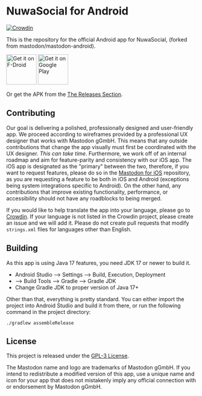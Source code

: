 NuwaSocial for Android
======================

[![Crowdin](https://badges.crowdin.net/mastodon-for-android/localized.svg)](https://crowdin.com/project/mastodon-for-android)

This is the repository for the official Android app for NuwaSocial, (forked from mastodon/mastodon-android).

[<img src="https://fdroid.gitlab.io/artwork/badge/get-it-on.png"
     alt="Get it on F-Droid"
     height="80">](https://f-droid.org/packages/com.nuwasocial.android/)
[<img src="https://play.google.com/intl/en_us/badges/images/generic/en-play-badge.png"
     alt="Get it on Google Play"
     height="80">](https://play.google.com/store/apps/details?id=com.nuwasocial.android)

Or get the APK from the [The Releases Section](https://github.com/qwy16/nuwa-android/releases/latest).

## Contributing

Our goal is delivering a polished, professionally designed and user-friendly app. We proceed according to wireframes provided by a professional UX designer that works with Mastodon gGmbH. This means that any outside contributions that change the app visually must first be coordinated with the UX designer. *This can take time.* Furthermore, we work off of an internal roadmap and aim for feature-parity and consistency with our iOS app. The iOS app is designated as the "primary" between the two, therefore, if you want to request features, please do so in the [Mastodon for iOS](https://github.com/mastodon/mastodon-ios) repository, as you are requesting a feature to be both in iOS and Android (exceptions being system integrations specific to Android). On the other hand, any contributions that improve existing functionality, performance, or accessibility should not have any roadblocks to being merged.

If you would like to help translate the app into your language, please go to [Crowdin](https://crowdin.com/project/mastodon-for-android). If your language is not listed in the Crowdin project, please create an issue and we will add it. Please do not create pull requests that modify `strings.xml` files for languages other than English.

## Building

As this app is using Java 17 features, you need JDK 17 or newer to build it. 
 - Android Studio --> Settings --> Build, Execution, Deployment 
 - --> Build Tools --> Gradle --> Gradle JDK
 - Change Gradle JDK to proper version of Java 17+

Other than that, everything is pretty standard. You can either import the project into Android Studio and build it from there, or run the following command in the project directory:

```
./gradlew assembleRelease
```

## License

This project is released under the [GPL-3 License](./LICENSE).

The Mastodon name and logo are trademarks of Mastodon gGmbH. If you intend to redistribute a modified version of this app, use a unique name and icon for your app that does not mistakenly imply any official connection with or endorsement by Mastodon gGmbH.
